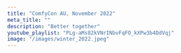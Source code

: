 ```yaml
---
title: "ComfyCon AU, November 2022"
meta_title: ""
description: "Better together"
youtube_playlist: "PLg-aMs82kVNrINbvFqFO_kXPw3b4DdVqj"
image: "/images/winter_2022.jpeg"
---
```

